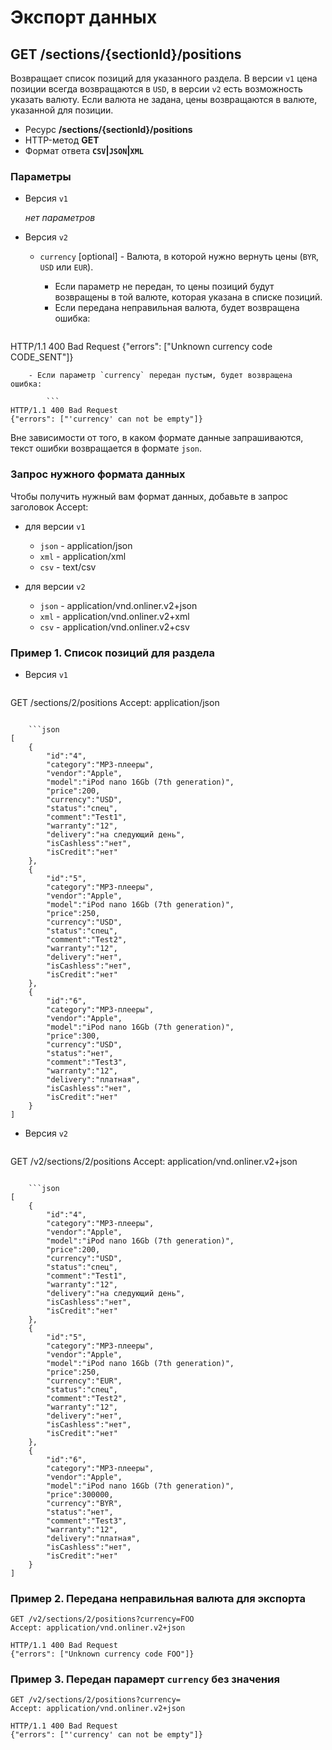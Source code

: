 # Экспорт данных

## GET /sections/{sectionId}/positions

Возвращает список позиций для указанного раздела. В версии `v1` цена позиции всегда возвращаются в `USD`,
в версии `v2` есть возможность указать валюту. Если валюта не задана, цены возвращаются в валюте, указанной для позиции.

- Ресурс **/sections/{sectionId}/positions**
- HTTP-метод **GET**
- Формат ответа **`CSV`|`JSON`|`XML`**

### Параметры

- Версия `v1`
    
    *нет параметров*

- Версия `v2`

    -   `currency` [optional] - Валюта, в которой нужно вернуть цены (`BYR`, `USD` или `EUR`).
        - Если параметр не передан, то цены позиций будут возвращены в той валюте, которая указана в списке позиций.
        - Если передана неправильная валюта, будет возвращена ошибка:

        ```
HTTP/1.1 400 Bad Request
{"errors": ["Unknown currency code CODE_SENT"]}
```
    - Если параметр `currency` передан пустым, будет возвращена ошибка:

        ```
HTTP/1.1 400 Bad Request
{"errors": ["'currency' can not be empty"]}
```

Вне зависимости от того, в каком формате данные запрашиваются, текст ошибки возвращается в формате `json`.

### Запрос нужного формата данных

Чтобы получить нужный вам формат данных, добавьте в запрос заголовок Accept:

- для версии `v1`

    - `json` - application/json
    - `xml` - application/xml
    - `csv` - text/csv

- для версии `v2`

    - `json` - application/vnd.onliner.v2+json
    - `xml` - application/vnd.onliner.v2+xml
    - `csv` - application/vnd.onliner.v2+csv

### Пример 1. Список позиций для раздела

- Версия `v1`

    ```
GET /sections/2/positions
Accept: application/json
```

    ```json
[
    {
        "id":"4",
        "category":"MP3-плееры",
        "vendor":"Apple",
        "model":"iPod nano 16Gb (7th generation)",
        "price":200,
        "currency":"USD",
        "status":"спец",
        "comment":"Test1",
        "warranty":"12",
        "delivery":"на следующий день",
        "isCashless":"нет",
        "isCredit":"нет"
    },
    {
        "id":"5",
        "category":"MP3-плееры",
        "vendor":"Apple",
        "model":"iPod nano 16Gb (7th generation)",
        "price":250,
        "currency":"USD",
        "status":"спец",
        "comment":"Test2",
        "warranty":"12",
        "delivery":"нет",
        "isCashless":"нет",
        "isCredit":"нет"
    },
    {
        "id":"6",
        "category":"MP3-плееры",
        "vendor":"Apple",
        "model":"iPod nano 16Gb (7th generation)",
        "price":300,
        "currency":"USD",
        "status":"нет",
        "comment":"Test3",
        "warranty":"12",
        "delivery":"платная",
        "isCashless":"нет",
        "isCredit":"нет"
    }
]
```

- Версия `v2`

    ```
GET /v2/sections/2/positions
Accept: application/vnd.onliner.v2+json
```

    ```json
[
    {
        "id":"4",
        "category":"MP3-плееры",
        "vendor":"Apple",
        "model":"iPod nano 16Gb (7th generation)",
        "price":200,
        "currency":"USD",
        "status":"спец",
        "comment":"Test1",
        "warranty":"12",
        "delivery":"на следующий день",
        "isCashless":"нет",
        "isCredit":"нет"
    },
    {
        "id":"5",
        "category":"MP3-плееры",
        "vendor":"Apple",
        "model":"iPod nano 16Gb (7th generation)",
        "price":250,
        "currency":"EUR",
        "status":"спец",
        "comment":"Test2",
        "warranty":"12",
        "delivery":"нет",
        "isCashless":"нет",
        "isCredit":"нет"
    },
    {
        "id":"6",
        "category":"MP3-плееры",
        "vendor":"Apple",
        "model":"iPod nano 16Gb (7th generation)",
        "price":300000,
        "currency":"BYR",
        "status":"нет",
        "comment":"Test3",
        "warranty":"12",
        "delivery":"платная",
        "isCashless":"нет",
        "isCredit":"нет"
    }
]
```

### Пример 2. Передана неправильная валюта для экспорта
```
GET /v2/sections/2/positions?currency=FOO
Accept: application/vnd.onliner.v2+json
```
```
HTTP/1.1 400 Bad Request
{"errors": ["Unknown currency code FOO"]}
```

### Пример 3. Передан парамерт `currency` без значения
```
GET /v2/sections/2/positions?currency=
Accept: application/vnd.onliner.v2+json
```
```
HTTP/1.1 400 Bad Request
{"errors": ["'currency' can not be empty"]}
```
